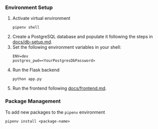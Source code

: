 ### Environment Setup

1. Activate virtual environment
    ```
    pipenv shell
    ```
1. Create a PostgreSQL database and populate it following the steps in [docs/db-setup.md](docs/db-setup.md).
1. Set the following environment variables in your shell:
   ```
   ENV=dev
   postgres_pwd=<YourPostgresDbPassword>
   ```
1. Run the Flask backend
    ```
    python app.py
    ```
1. Run the frontend following [docs/frontend.md](docs/frontend.md).

### Package Management

To add new packages to the `pipenv` environment
```
pipenv install <package-name>
```
